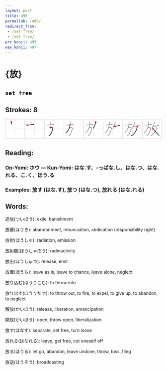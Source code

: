 ```yaml
---
layout: post
title: 496
permalink: /496/
redirect_from:
 - /set free/
 - /set free/
pre_kanji: 495
nex_kanji: 497
---
```


# {放}

## `set free`

## Strokes: 8

<div class="stroke"><img src="../images/E694BE.png" /></div>

## Reading:

### On-Yomi: ホウ &mdash; Kun-Yomi: はな.す、-っぱな.し、はな.つ、はな.れる、こ.く、ほう.る

### Examples: 放す (はな.す), 放つ (はな.つ), 放れる (はな.れる)

## Words:

追放(ついほう): exile, banishment

放棄(ほうき): abandonment, renunciation, abdication (responsibility right)

放射(ほうしゃ): radiation, emission

放射能(ほうしゃのう): radioactivity

放出(ほうしゅつ): release, emit

放置(ほうち): leave as is, leave to chance, leave alone, neglect

放り込む(ほうりこむ): to throw into

放り出す(ほうりだす): to throw out, to fire, to expel, to give up, to abandon, to neglect

解放(かいほう): release, liberation, emancipation

開放(かいほう): open, throw open, liberalization

放す(はなす): separate, set free, turn loose

放れる(はなれる): leave, get free, cut oneself off

放る(ほうる): let go, abandon, leave undone, throw, toss, fling

放送(ほうそう): broadcasting
